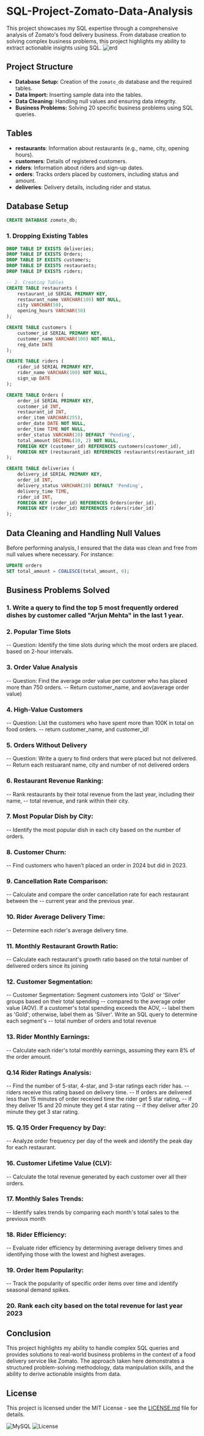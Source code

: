 # SQL-Project-Zomato-Data-Analysis
This project showcases my SQL expertise through a comprehensive analysis of Zomato's food delivery business. From database creation to solving complex business problems, this project highlights my ability to extract actionable insights using SQL.
![erd](https://github.com/user-attachments/assets/a5d293bd-86a7-4c98-9d1d-db71dd5d7542)

## Project Structure

- **Database Setup:** Creation of the `zomato_db` database and the required tables.
- **Data Import:** Inserting sample data into the tables.
- **Data Cleaning:** Handling null values and ensuring data integrity.
- **Business Problems:** Solving 20 specific business problems using SQL queries.

## Tables

- **restaurants**: Information about restaurants (e.g., name, city, opening hours).
- **customers**: Details of registered customers.
- **riders**: Information about riders and sign-up dates.
- **orders**: Tracks orders placed by customers, including status and amount.
- **deliveries**: Delivery details, including rider and status.

## Database Setup
```sql
CREATE DATABASE zomato_db;
```

### 1. Dropping Existing Tables
```sql
DROP TABLE IF EXISTS deliveries;
DROP TABLE IF EXISTS Orders;
DROP TABLE IF EXISTS customers;
DROP TABLE IF EXISTS restaurants;
DROP TABLE IF EXISTS riders;

-- 2. Creating Tables
CREATE TABLE restaurants (
    restaurant_id SERIAL PRIMARY KEY,
    restaurant_name VARCHAR(100) NOT NULL,
    city VARCHAR(50),
    opening_hours VARCHAR(50)
);

CREATE TABLE customers (
    customer_id SERIAL PRIMARY KEY,
    customer_name VARCHAR(100) NOT NULL,
    reg_date DATE
);

CREATE TABLE riders (
    rider_id SERIAL PRIMARY KEY,
    rider_name VARCHAR(100) NOT NULL,
    sign_up DATE
);

CREATE TABLE Orders (
    order_id SERIAL PRIMARY KEY,
    customer_id INT,
    restaurant_id INT,
    order_item VARCHAR(255),
    order_date DATE NOT NULL,
    order_time TIME NOT NULL,
    order_status VARCHAR(20) DEFAULT 'Pending',
    total_amount DECIMAL(10, 2) NOT NULL,
    FOREIGN KEY (customer_id) REFERENCES customers(customer_id),
    FOREIGN KEY (restaurant_id) REFERENCES restaurants(restaurant_id)
);

CREATE TABLE deliveries (
    delivery_id SERIAL PRIMARY KEY,
    order_id INT,
    delivery_status VARCHAR(20) DEFAULT 'Pending',
    delivery_time TIME,
    rider_id INT,
    FOREIGN KEY (order_id) REFERENCES Orders(order_id),
    FOREIGN KEY (rider_id) REFERENCES riders(rider_id)
);
```

## Data Cleaning and Handling Null Values

Before performing analysis, I ensured that the data was clean and free from null values where necessary. For instance:

```sql
UPDATE orders
SET total_amount = COALESCE(total_amount, 0);
```

## Business Problems Solved

### 1. Write a query to find the top 5 most frequently ordered dishes by customer called "Arjun Mehta" in the last 1 year.
### 2. Popular Time Slots
-- Question: Identify the time slots during which the most orders are placed. based on 2-hour intervals.
### 3. Order Value Analysis
-- Question: Find the average order value per customer who has placed more than 750 orders.
-- Return customer_name, and aov(average order value)
### 4. High-Value Customers
-- Question: List the customers who have spent more than 100K in total on food orders.
-- return customer_name, and customer_id!
### 5. Orders Without Delivery
-- Question: Write a query to find orders that were placed but not delivered. 
-- Return each restuarant name, city and number of not delivered orders
### 6. Restaurant Revenue Ranking: 
-- Rank restaurants by their total revenue from the last year, including their name, 
-- total revenue, and rank within their city.
### 7. Most Popular Dish by City: 
-- Identify the most popular dish in each city based on the number of orders.
### 8. Customer Churn: 
-- Find customers who haven’t placed an order in 2024 but did in 2023.
### 9. Cancellation Rate Comparison: 
-- Calculate and compare the order cancellation rate for each restaurant between the 
-- current year and the previous year.
### 10. Rider Average Delivery Time: 
-- Determine each rider's average delivery time.
### 11. Monthly Restaurant Growth Ratio: 
-- Calculate each restaurant's growth ratio based on the total number of delivered orders since its joining
### 12. Customer Segmentation: 
-- Customer Segmentation: Segment customers into 'Gold' or 'Silver' groups based on their total spending 
-- compared to the average order value (AOV). If a customer's total spending exceeds the AOV, 
-- label them as 'Gold'; otherwise, label them as 'Silver'. Write an SQL query to determine each segment's 
-- total number of orders and total revenue
### 13. Rider Monthly Earnings: 
-- Calculate each rider's total monthly earnings, assuming they earn 8% of the order amount.
### Q.14 Rider Ratings Analysis: 
-- Find the number of 5-star, 4-star, and 3-star ratings each rider has.
-- riders receive this rating based on delivery time.
-- If orders are delivered less than 15 minutes of order received time the rider get 5 star rating,
-- if they deliver 15 and 20 minute they get 4 star rating 
-- if they deliver after 20 minute they get 3 star rating.
### 15. Q.15 Order Frequency by Day: 
-- Analyze order frequency per day of the week and identify the peak day for each restaurant.
### 16. Customer Lifetime Value (CLV): 
-- Calculate the total revenue generated by each customer over all their orders.
### 17. Monthly Sales Trends: 
-- Identify sales trends by comparing each month's total sales to the previous month
### 18. Rider Efficiency: 
-- Evaluate rider efficiency by determining average delivery times and identifying those with the lowest and highest averages.
### 19. Order Item Popularity: 
-- Track the popularity of specific order items over time and identify seasonal demand spikes.
### 20. Rank each city based on the total revenue for last year 2023

## Conclusion

This project highlights my ability to handle complex SQL queries and provides solutions to real-world business problems in the context of a food delivery service like Zomato. The approach taken here demonstrates a structured problem-solving methodology, data manipulation skills, and the ability to derive actionable insights from data.

## License
This project is licensed under the MIT License - see the [LICENSE.md](LICENSE.md) file for details.


![MySQL](https://img.shields.io/badge/SQL-MySQL-blue)
![License](https://img.shields.io/badge/license-MIT-green)
